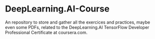 # DeepLearning.AI-Course
An repository to store and gather all the exercices and practices, maybe even some PDFs, related to the DeepLearning.AI TensorFlow Developer Professional Certificate at coursera.com.
